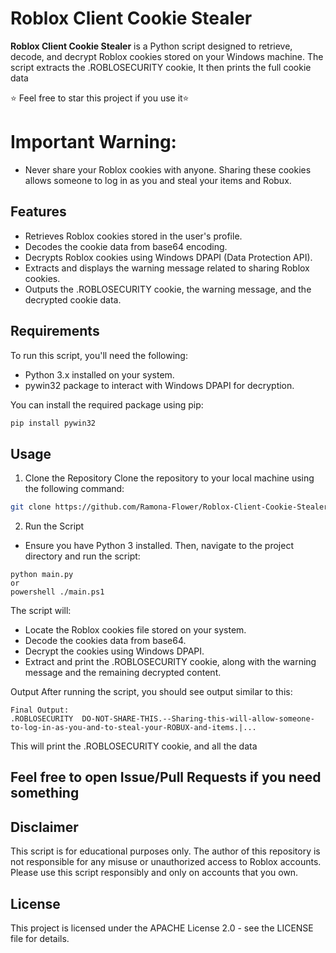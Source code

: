 # Roblox Client Cookie Stealer

**Roblox Client Cookie Stealer** is a Python script designed to retrieve, decode, and decrypt Roblox cookies stored on your Windows machine. The script extracts the .ROBLOSECURITY cookie, It then prints the full cookie data

⭐ Feel free to star this project if you use it⭐

# Important Warning:
- Never share your Roblox cookies with anyone. Sharing these cookies allows someone to log in as you and steal your items and Robux.

## Features
- Retrieves Roblox cookies stored in the user's profile.
- Decodes the cookie data from base64 encoding.
- Decrypts Roblox cookies using Windows DPAPI (Data Protection API).
- Extracts and displays the warning message related to sharing Roblox cookies.
- Outputs the .ROBLOSECURITY cookie, the warning message, and the decrypted cookie data.

## Requirements
To run this script, you'll need the following:

- Python 3.x installed on your system.
- pywin32 package to interact with Windows DPAPI for decryption.

You can install the required package using pip:
```bash
pip install pywin32
```
## Usage
1. Clone the Repository
Clone the repository to your local machine using the following command:

```bash
git clone https://github.com/Ramona-Flower/Roblox-Client-Cookie-Stealer.git
```

2. Run the Script
- Ensure you have Python 3 installed. Then, navigate to the project directory and run the script:
```
python main.py
or
powershell ./main.ps1
```

The script will:

- Locate the Roblox cookies file stored on your system.
- Decode the cookies data from base64.
- Decrypt the cookies using Windows DPAPI.
- Extract and print the .ROBLOSECURITY cookie, along with the warning message and the remaining decrypted content.

Output
After running the script, you should see output similar to this:
```
Final Output:
.ROBLOSECURITY  DO-NOT-SHARE-THIS.--Sharing-this-will-allow-someone-to-log-in-as-you-and-to-steal-your-ROBUX-and-items.|...
```
This will print the .ROBLOSECURITY cookie, and all the data

## Feel free to open Issue/Pull Requests if you need something 
## 
## Disclaimer
This script is for educational purposes only. The author of this repository is not responsible for any misuse or unauthorized access to Roblox accounts. Please use this script responsibly and only on accounts that you own.

## License
This project is licensed under the APACHE License 2.0 - see the LICENSE file for details.
